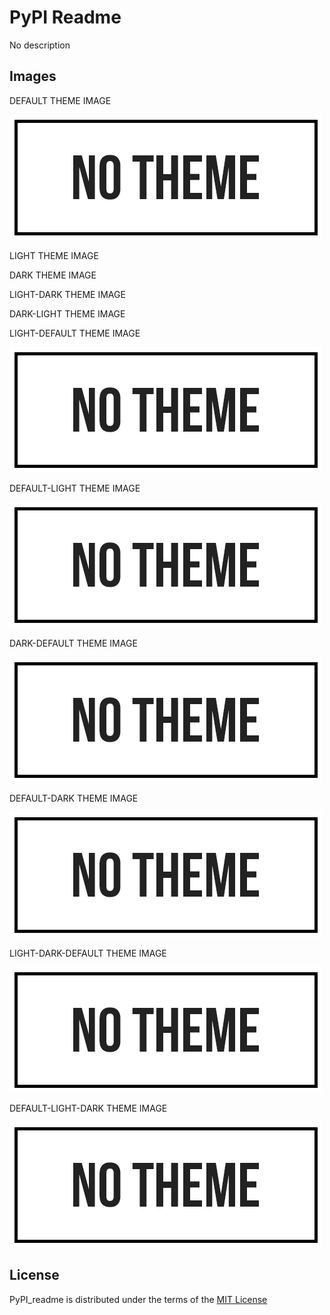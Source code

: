 # PyPI Readme

No description

## Images

DEFAULT THEME IMAGE

<picture>
  <img alt="alternative text" src="https://raw.githubusercontent.com/dakalamin/pypi_readme/main/assets/no_theme.png">
</picture>

LIGHT THEME IMAGE

<picture>
  <source media="(prefers-color-scheme: light)" srcset="https://raw.githubusercontent.com/dakalamin/pypi_readme/main/assets/light_theme.png">
</picture>

DARK THEME IMAGE

<picture>
  <source media="(prefers-color-scheme: dark)" srcset="https://raw.githubusercontent.com/dakalamin/pypi_readme/main/assets/dark_theme.png">
</picture>

LIGHT-DARK THEME IMAGE

<picture>
  <source media="(prefers-color-scheme: light)" srcset="https://raw.githubusercontent.com/dakalamin/pypi_readme/main/assets/light_theme.png">
  <source media="(prefers-color-scheme: dark)" srcset="https://raw.githubusercontent.com/dakalamin/pypi_readme/main/assets/dark_theme.png">
</picture>

DARK-LIGHT THEME IMAGE

<picture>
  <source media="(prefers-color-scheme: dark)" srcset="https://raw.githubusercontent.com/dakalamin/pypi_readme/main/assets/dark_theme.png">
  <source media="(prefers-color-scheme: light)" srcset="https://raw.githubusercontent.com/dakalamin/pypi_readme/main/assets/light_theme.png">
</picture>

LIGHT-DEFAULT THEME IMAGE

<picture>
  <source media="(prefers-color-scheme: light)" srcset="https://raw.githubusercontent.com/dakalamin/pypi_readme/main/assets/light_theme.png">
  <img alt="alternative text" src="https://raw.githubusercontent.com/dakalamin/pypi_readme/main/assets/no_theme.png">
</picture>

DEFAULT-LIGHT THEME IMAGE

<picture>
  <img alt="alternative text" src="https://raw.githubusercontent.com/dakalamin/pypi_readme/main/assets/no_theme.png">
  <source media="(prefers-color-scheme: light)" srcset="https://raw.githubusercontent.com/dakalamin/pypi_readme/main/assets/light_theme.png">
</picture>

DARK-DEFAULT THEME IMAGE

<picture>
  <source media="(prefers-color-scheme: dark)" srcset="https://raw.githubusercontent.com/dakalamin/pypi_readme/main/assets/dark_theme.png">
  <img alt="alternative text" src="https://raw.githubusercontent.com/dakalamin/pypi_readme/main/assets/no_theme.png">
</picture>

DEFAULT-DARK THEME IMAGE

<picture>
  <img alt="alternative text" src="https://raw.githubusercontent.com/dakalamin/pypi_readme/main/assets/no_theme.png">
  <source media="(prefers-color-scheme: dark)" srcset="https://raw.githubusercontent.com/dakalamin/pypi_readme/main/assets/dark_theme.png">
</picture>

LIGHT-DARK-DEFAULT THEME IMAGE

<picture>
  <source media="(prefers-color-scheme: light)" srcset="https://raw.githubusercontent.com/dakalamin/pypi_readme/main/assets/light_theme.png">
  <source media="(prefers-color-scheme: dark)" srcset="https://raw.githubusercontent.com/dakalamin/pypi_readme/main/assets/dark_theme.png">
  <img alt="alternative text" src="https://raw.githubusercontent.com/dakalamin/pypi_readme/main/assets/no_theme.png">
</picture>

DEFAULT-LIGHT-DARK THEME IMAGE

<picture>
  <img alt="alternative text" src="https://raw.githubusercontent.com/dakalamin/pypi_readme/main/assets/no_theme.png">
  <source media="(prefers-color-scheme: light)" srcset="https://raw.githubusercontent.com/dakalamin/pypi_readme/main/assets/light_theme.png">
  <source media="(prefers-color-scheme: dark)" srcset="https://raw.githubusercontent.com/dakalamin/pypi_readme/main/assets/dark_theme.png">
</picture>

## License

PyPI_readme is distributed under the terms of the [MIT License](LICENSE)

